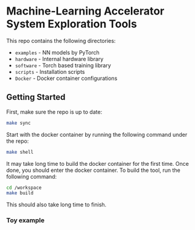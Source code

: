 # Machine-Learning Accelerator System Exploration Tools

This repo contains the following directories:
* `examples` - NN models by PyTorch
* `hardware` - Internal hardware library 
* `software` - Torch based training library 
* `scripts` - Installation scripts  
* `Docker` - Docker container configurations  

## Getting Started

First, make sure the repo is up to date:
```sh
make sync
```
Start with the docker container by running the following command under the repo:
```sh
make shell
```
It may take long time to build the docker container for the first time. Once done, you should enter the docker container. To build the tool, run the following command:
```sh
cd /workspace
make build
```
This should also take long time to finish.

### Toy example

